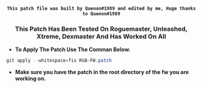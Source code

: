 
<h4 align="center"> <code>This patch file was built by Quenon#1989 and edited by me, Huge thanks to Quenon#1989</code></h4>



<h3 align="center">This Patch Has Been Tested On Roguemaster, Unleashed, Xtreme, Dexmaster And Has Worked On All</h3>
 
 
* **To Apply The Patch Use The Comman Below.**

```powershell
git apply --whitespace=fix RGB-FW.patch
```
  * **Make sure you have the patch in the root directory of the fw you are working on.**

